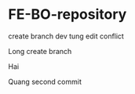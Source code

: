 # FE-BO-repository
create branch dev
tung edit conflict

Long create branch


Hai

Quang second commit

